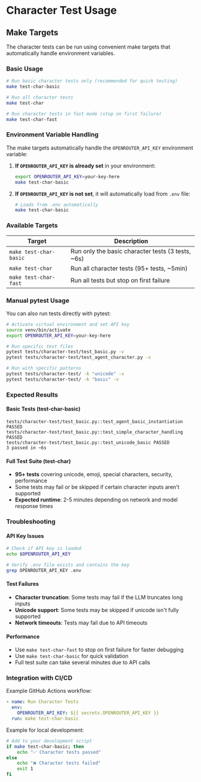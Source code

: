 # Character Test Usage

## Make Targets

The character tests can be run using convenient make targets that automatically handle environment variables.

### Basic Usage

```bash
# Run basic character tests only (recommended for quick testing)
make test-char-basic

# Run all character tests
make test-char

# Run character tests in fast mode (stop on first failure)
make test-char-fast
```

### Environment Variable Handling

The make targets automatically handle the `OPENROUTER_API_KEY` environment variable:

1. **If `OPENROUTER_API_KEY` is already set** in your environment:
   ```bash
   export OPENROUTER_API_KEY=your-key-here
   make test-char-basic
   ```

2. **If `OPENROUTER_API_KEY` is not set**, it will automatically load from `.env` file:
   ```bash
   # Loads from .env automatically
   make test-char-basic
   ```

### Available Targets

| Target | Description |
|--------|-------------|
| `make test-char-basic` | Run only the basic character tests (3 tests, ~6s) |
| `make test-char` | Run all character tests (95+ tests, ~5min) |
| `make test-char-fast` | Run all tests but stop on first failure |

### Manual pytest Usage

You can also run tests directly with pytest:

```bash
# Activate virtual environment and set API key
source venv/bin/activate
export OPENROUTER_API_KEY=your-key-here

# Run specific test files
pytest tests/character-test/test_basic.py -v
pytest tests/character-test/test_agent_character.py -v

# Run with specific patterns
pytest tests/character-test/ -k "unicode" -v
pytest tests/character-test/ -k "basic" -v
```

### Expected Results

#### Basic Tests (test-char-basic)
```
tests/character-test/test_basic.py::test_agent_basic_instantiation PASSED
tests/character-test/test_basic.py::test_simple_character_handling PASSED  
tests/character-test/test_basic.py::test_unicode_basic PASSED
3 passed in ~6s
```

#### Full Test Suite (test-char)
- **95+ tests** covering unicode, emoji, special characters, security, performance
- Some tests may fail or be skipped if certain character inputs aren't supported
- **Expected runtime**: 2-5 minutes depending on network and model response times

### Troubleshooting

#### API Key Issues
```bash
# Check if API key is loaded
echo $OPENROUTER_API_KEY

# Verify .env file exists and contains the key
grep OPENROUTER_API_KEY .env
```

#### Test Failures
- **Character truncation**: Some tests may fail if the LLM truncates long inputs
- **Unicode support**: Some tests may be skipped if unicode isn't fully supported
- **Network timeouts**: Tests may fail due to API timeouts

#### Performance
- Use `make test-char-fast` to stop on first failure for faster debugging
- Use `make test-char-basic` for quick validation
- Full test suite can take several minutes due to API calls

### Integration with CI/CD

Example GitHub Actions workflow:
```yaml
- name: Run Character Tests
  env:
    OPENROUTER_API_KEY: ${{ secrets.OPENROUTER_API_KEY }}
  run: make test-char-basic
```

Example for local development:
```bash
# Add to your development script
if make test-char-basic; then
    echo "✅ Character tests passed"
else
    echo "❌ Character tests failed"
    exit 1
fi
```